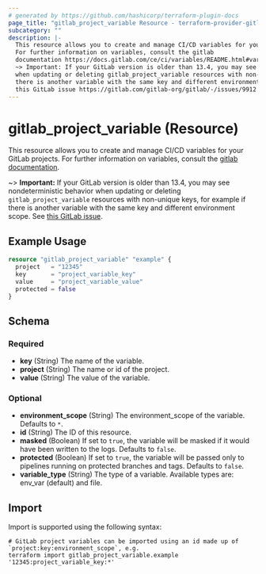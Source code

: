```yaml
---
# generated by https://github.com/hashicorp/terraform-plugin-docs
page_title: "gitlab_project_variable Resource - terraform-provider-gitlab"
subcategory: ""
description: |-
  This resource allows you to create and manage CI/CD variables for your GitLab projects.
  For further information on variables, consult the gitlab
  documentation https://docs.gitlab.com/ce/ci/variables/README.html#variables.
  ~> Important: If your GitLab version is older than 13.4, you may see nondeterministic behavior
  when updating or deleting gitlab_project_variable resources with non-unique keys, for example if
  there is another variable with the same key and different environment scope. See
  this GitLab issue https://gitlab.com/gitlab-org/gitlab/-/issues/9912.
---
```


# gitlab_project_variable (Resource)

This resource allows you to create and manage CI/CD variables for your GitLab projects.
For further information on variables, consult the [gitlab
documentation](https://docs.gitlab.com/ce/ci/variables/README.html#variables).

~> **Important:** If your GitLab version is older than 13.4, you may see nondeterministic behavior
when updating or deleting `gitlab_project_variable` resources with non-unique keys, for example if
there is another variable with the same key and different environment scope. See
[this GitLab issue](https://gitlab.com/gitlab-org/gitlab/-/issues/9912).

## Example Usage

```terraform
resource "gitlab_project_variable" "example" {
  project   = "12345"
  key       = "project_variable_key"
  value     = "project_variable_value"
  protected = false
}
```

<!-- schema generated by tfplugindocs -->
## Schema

### Required

- **key** (String) The name of the variable.
- **project** (String) The name or id of the project.
- **value** (String) The value of the variable.

### Optional

- **environment_scope** (String) The environment_scope of the variable. Defaults to `*`.
- **id** (String) The ID of this resource.
- **masked** (Boolean) If set to `true`, the variable will be masked if it would have been written to the logs. Defaults to `false`.
- **protected** (Boolean) If set to `true`, the variable will be passed only to pipelines running on protected branches and tags. Defaults to `false`.
- **variable_type** (String) The type of a variable. Available types are: env_var (default) and file.

## Import

Import is supported using the following syntax:

```shell
# GitLab project variables can be imported using an id made up of `project:key:environment_scope`, e.g.
terraform import gitlab_project_variable.example '12345:project_variable_key:*'
```
